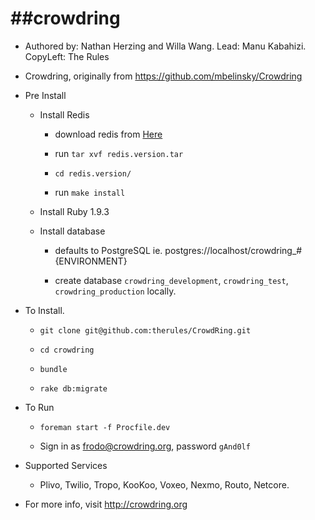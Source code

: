 ##crowdring
==============
+ Authored by: Nathan Herzing and Willa Wang. Lead: Manu Kabahizi. CopyLeft: The Rules

+ Crowdring, originally from https://github.com/mbelinsky/Crowdring

+ Pre Install
  
  + Install Redis
  
      + download redis from [Here](http://redis.io/)

      + run `tar xvf redis.version.tar`

      + `cd redis.version/`

      + run `make install`
  
  + Install Ruby 1.9.3
  
  + Install database 
      
      + defaults to PostgreSQL ie. postgres://localhost/crowdring_#{ENVIRONMENT}

      + create database `crowdring_development`, `crowdring_test`, `crowdring_production` locally.

+ To Install. 

  + `git clone git@github.com:therules/CrowdRing.git`

  + `cd crowdring`

  + `bundle`
  
  + `rake db:migrate`
  

+ To Run
  
  + `foreman start -f Procfile.dev`

  + Sign in as frodo@crowdring.org, password `gAnd0lf`
  
+ Supported Services
  
  + Plivo, Twilio, Tropo, KooKoo, Voxeo, Nexmo, Routo, Netcore.

+ For more info, visit http://crowdring.org